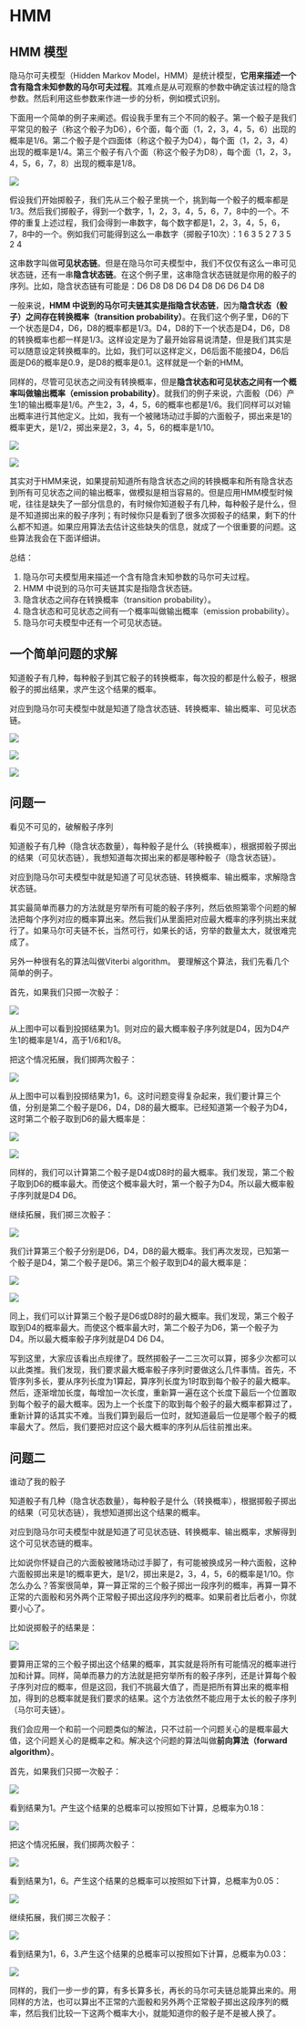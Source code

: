 # HMM

## HMM 模型

隐马尔可夫模型（Hidden Markov Model，HMM）是统计模型，**它用来描述一个含有隐含未知参数的马尔可夫过程**。其难点是从可观察的参数中确定该过程的隐含参数。然后利用这些参数来作进一步的分析，例如模式识别。

下面用一个简单的例子来阐述。假设我手里有三个不同的骰子。第一个骰子是我们平常见的骰子（称这个骰子为D6），6个面，每个面（1，2，3，4，5，6）出现的概率是1/6。第二个骰子是个四面体（称这个骰子为D4），每个面（1，2，3，4）出现的概率是1/4。第三个骰子有八个面（称这个骰子为D8），每个面（1，2，3，4，5，6，7，8）出现的概率是1/8。

![](1.png)

假设我们开始掷骰子，我们先从三个骰子里挑一个，挑到每一个骰子的概率都是1/3。然后我们掷骰子，得到一个数字，1，2，3，4，5，6，7，8中的一个。不停的重复上述过程，我们会得到一串数字，每个数字都是1，2，3，4，5，6，7，8中的一个。例如我们可能得到这么一串数字（掷骰子10次）：1 6 3 5 2 7 3 5 2 4

这串数字叫做**可见状态链**。但是在隐马尔可夫模型中，我们不仅仅有这么一串可见状态链，还有一串**隐含状态链**。在这个例子里，这串隐含状态链就是你用的骰子的序列。比如，隐含状态链有可能是：D6 D8 D8 D6 D4 D8 D6 D6 D4 D8

一般来说，**HMM 中说到的马尔可夫链其实是指隐含状态链**，因为**隐含状态（骰子）之间存在转换概率（transition probability）**。在我们这个例子里，D6的下一个状态是D4，D6，D8的概率都是1/3。D4，D8的下一个状态是D4，D6，D8的转换概率也都一样是1/3。这样设定是为了最开始容易说清楚，但是我们其实是可以随意设定转换概率的。比如，我们可以这样定义，D6后面不能接D4，D6后面是D6的概率是0.9，是D8的概率是0.1。这样就是一个新的HMM。

同样的，尽管可见状态之间没有转换概率，但是**隐含状态和可见状态之间有一个概率叫做输出概率（emission probability）**。就我们的例子来说，六面骰（D6）产生1的输出概率是1/6。产生2，3，4，5，6的概率也都是1/6。我们同样可以对输出概率进行其他定义。比如，我有一个被赌场动过手脚的六面骰子，掷出来是1的概率更大，是1/2，掷出来是2，3，4，5，6的概率是1/10。

![](2.png)

![](3.png)

其实对于HMM来说，如果提前知道所有隐含状态之间的转换概率和所有隐含状态到所有可见状态之间的输出概率，做模拟是相当容易的。但是应用HMM模型时候呢，往往是缺失了一部分信息的，有时候你知道骰子有几种，每种骰子是什么，但是不知道掷出来的骰子序列；有时候你只是看到了很多次掷骰子的结果，剩下的什么都不知道。如果应用算法去估计这些缺失的信息，就成了一个很重要的问题。这些算法我会在下面详细讲。

总结：
1. 隐马尔可夫模型用来描述一个含有隐含未知参数的马尔可夫过程。
2. HMM 中说到的马尔可夫链其实是指隐含状态链。
3. 隐含状态之间存在转换概率（transition probability）。
4. 隐含状态和可见状态之间有一个概率叫做输出概率（emission probability）。
5. 隐马尔可夫模型中还有一个可见状态链。

## 一个简单问题的求解

知道骰子有几种，每种骰子到其它骰子的转换概率，每次投的都是什么骰子，根据骰子的掷出结果，求产生这个结果的概率。

对应到隐马尔可夫模型中就是知道了隐含状态链、转换概率、输出概率、可见状态链。

![](4.png)

![](5_1.svg)

![](5_2.svg)

## 问题一

看见不可见的，破解骰子序列 

知道骰子有几种（隐含状态数量），每种骰子是什么（转换概率），根据掷骰子掷出的结果（可见状态链），我想知道每次掷出来的都是哪种骰子（隐含状态链）。

对应到隐马尔可夫模型中就是知道了可见状态链、转换概率、输出概率，求解隐含状态链。

其实最简单而暴力的方法就是穷举所有可能的骰子序列，然后依照第零个问题的解法把每个序列对应的概率算出来。然后我们从里面把对应最大概率的序列挑出来就行了。如果马尔可夫链不长，当然可行，如果长的话，穷举的数量太大，就很难完成了。 

另外一种很有名的算法叫做Viterbi algorithm。 要理解这个算法，我们先看几个简单的例子。

首先，如果我们只掷一次骰子：

![](6.png)

从上图中可以看到投掷结果为1。则对应的最大概率骰子序列就是D4，因为D4产生1的概率是1/4，高于1/6和1/8。

把这个情况拓展，我们掷两次骰子：

![](7.png)

从上图中可以看到投掷结果为1，6。这时问题变得复杂起来，我们要计算三个值，分别是第二个骰子是D6，D4，D8的最大概率。已经知道第一个骰子为D4，这时第二个骰子取到D6的最大概率是：

![](8_1.svg)

![](8_2.svg)

同样的，我们可以计算第二个骰子是D4或D8时的最大概率。我们发现，第二个骰子取到D6的概率最大。而使这个概率最大时，第一个骰子为D4。所以最大概率骰子序列就是D4 D6。 

继续拓展，我们掷三次骰子：

![](9.png)

我们计算第三个骰子分别是D6，D4，D8的最大概率。我们再次发现，已知第一个骰子是D4，第二个骰子是D6。第三个骰子取到D4的最大概率是：

![](10_1.svg)

![](10_2.svg)

同上，我们可以计算第三个骰子是D6或D8时的最大概率。我们发现，第三个骰子取到D4的概率最大。而使这个概率最大时，第二个骰子为D6，第一个骰子为D4。所以最大概率骰子序列就是D4 D6 D4。

写到这里，大家应该看出点规律了。既然掷骰子一二三次可以算，掷多少次都可以以此类推。我们发现，我们要求最大概率骰子序列时要做这么几件事情。首先，不管序列多长，要从序列长度为1算起，算序列长度为1时取到每个骰子的最大概率。然后，逐渐增加长度，每增加一次长度，重新算一遍在这个长度下最后一个位置取到每个骰子的最大概率。因为上一个长度下的取到每个骰子的最大概率都算过了，重新计算的话其实不难。当我们算到最后一位时，就知道最后一位是哪个骰子的概率最大了。然后，我们要把对应这个最大概率的序列从后往前推出来。 

## 问题二

谁动了我的骰子

知道骰子有几种（隐含状态数量），每种骰子是什么（转换概率），根据掷骰子掷出的结果（可见状态链），我想知道掷出这个结果的概率。 

对应到隐马尔可夫模型中就是知道了可见状态链、转换概率、输出概率，求解得到这个可见状态链的概率。

比如说你怀疑自己的六面骰被赌场动过手脚了，有可能被换成另一种六面骰，这种六面骰掷出来是1的概率更大，是1/2，掷出来是2，3，4，5，6的概率是1/10。你怎么办么？答案很简单，算一算正常的三个骰子掷出一段序列的概率，再算一算不正常的六面骰和另外两个正常骰子掷出这段序列的概率。如果前者比后者小，你就要小心了。

比如说掷骰子的结果是：

![](11.png)

要算用正常的三个骰子掷出这个结果的概率，其实就是将所有可能情况的概率进行加和计算。同样，简单而暴力的方法就是把穷举所有的骰子序列，还是计算每个骰子序列对应的概率，但是这回，我们不挑最大值了，而是把所有算出来的概率相加，得到的总概率就是我们要求的结果。这个方法依然不能应用于太长的骰子序列（马尔可夫链）。 

我们会应用一个和前一个问题类似的解法，只不过前一个问题关心的是概率最大值，这个问题关心的是概率之和。解决这个问题的算法叫做**前向算法（forward algorithm）**。

首先，如果我们只掷一次骰子：

![](12.png)

看到结果为1。产生这个结果的总概率可以按照如下计算，总概率为0.18：

![](13.png)

把这个情况拓展，我们掷两次骰子：

![](14.png)

看到结果为1，6。产生这个结果的总概率可以按照如下计算，总概率为0.05：

![](15.png)

继续拓展，我们掷三次骰子：

![](16.png)

看到结果为1，6，3.产生这个结果的总概率可以按照如下计算，总概率为0.03：

![](17.png)

同样的，我们一步一步的算，有多长算多长，再长的马尔可夫链总能算出来的。用同样的方法，也可以算出不正常的六面骰和另外两个正常骰子掷出这段序列的概率，然后我们比较一下这两个概率大小，就能知道你的骰子是不是被人换了。

